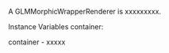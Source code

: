 A GLMMorphicWrapperRenderer is xxxxxxxxx.Instance Variables	container:		<Object>container	- xxxxx